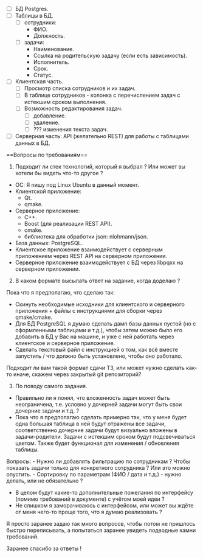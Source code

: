- [ ] БД Postgres.
- [ ] Таблицы в БД.
    - [ ] сотрудники:
        - ФИО.
        - Должность.
    - [ ] задачи:
        - Наименование.
        - Ссылка на родительскую задачу (если есть зависимость).
        - Исполнитель.
        - Срок.
        - Статус.
- [ ] Клиентская часть.
    - [ ] Просмотр списка сотрудников и их задач.
    - [ ] В таблице сотрудников - колонка с перечислением задач с истекшим сроком выполнения.
    - [ ] Возможность редактирования задач.
        - [ ] добавление.
        - [ ] удаление.
        - [ ] ??? изменения текста задач.
- [ ] Серверная часть: API (желательно REST) для работы с таблицами данных в БД.

==Вопросы по требованиям==

1. Подходит ли стек технологий, который я выбрал ? Или может вы хотели бы видеть что-то другое ?

- ОС: Я пишу под Linux Ubuntu в данный момент.
- Клиентской приложение:
    - Qt.
    - qmake.
- Серверное приложение:
    - C++.
    - Boost (для реализации REST API).
    - cmake.
    - библиотека для обработки json: nlohmann/json.
- База данных: PostgreSQL.
- Клиентское приложение взаимодействует с серверным приложением через REST API на серверном приложении.
- Серверное приложение взаимодействует с БД через libpqxx на серверном приложении.

2. В каком формате высылать ответ на задание, когда доделаю ?

Пока что я предполагаю, что сделаю так:
- Скинуть необходимые исходники для клиентского и серверного приложения + файлы с инструкциями для сборки через qmake/cmake.
- Для БД PostgreSQL я думаю сделать дамп базы данных пустой (но с оформленными таблицами и т.д.), чтобы затем можно было его
добавить в БД у Вас на машине, и уже с ней работать через клиентское и серверное приложение. 
- Сделать текстовый файл с инструкцией о том, как всё вместе запустить / что должно быть установлено, чтобы оно работало.

Подходит ли вам такой формат сдачи ТЗ, или может нужно сделать как-то иначе, скажем через закрытый git репозиторий?  

3. По поводу самого задания.
- Правильно ли я понял, что вложенность задач может быть неограничена, т.е. условно у дочерней задачи могут быть свои дочерние 
задачи и т.д. ? 
- Пока что я предполагаю сделать примерно так, что у меня будет одна большая таблица в ней будут отражены все задачи, соответственно
дочерние задачи будут визуально вложены в задачи-родители. Задачи с истекшим сроком будут подсвечиваться цветом. Также будет функционал для изменения / обновления таблицы.

Вопросы:
    - Нужно ли добавлять фильтрацию по сотрудникам ? Чтобы показать задачи только для конкретного сотрудника ? Или это можно опустить.
    - Сортировку по параметрам (ФИО / дата и т.д.) - нужно делать, или не обязательно ?
- В целом будут какие-то дополнительные пожелания по интерфейсу (помимо требований в документе) с учётом моей идеи ?
- Не слишком я заморачиваюсь с интерфейсом, или может вы ждёте от меня чего-то проще того, что я думаю реализовать ?

Я просто заранее задаю так много вопросов, чтобы потом не пришлось быстро переписывать, а попытаться заранее увидеть
подводные камни требований. 

Заранее спасибо за ответы !